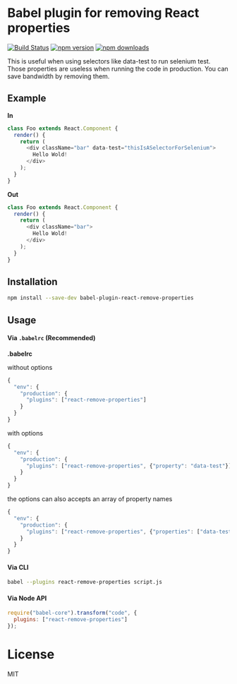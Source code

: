 # Babel plugin for removing React properties

[![Build Status](https://travis-ci.org/oliviertassinari/babel-plugin-react-remove-properties.svg?branch=master)](https://travis-ci.org/oliviertassinari/babel-plugin-react-remove-properties)
[![npm version](https://img.shields.io/npm/v/babel-plugin-react-remove-properties.svg?style=flat-square)](https://www.npmjs.com/package/babel-plugin-react-remove-properties)
[![npm downloads](https://img.shields.io/npm/dm/babel-plugin-react-remove-properties.svg?style=flat-square)](https://www.npmjs.com/package/babel-plugin-react-remove-properties)

This is useful when using selectors like data-test to run selenium test. Those properties are useless when running the code in production. You can save bandwidth by removing them.

## Example

**In**
```js
class Foo extends React.Component {
  render() {
    return (
      <div className="bar" data-test="thisIsASelectorForSelenium">
        Hello Wold!
      </div>
    );
  }
}
```

**Out**
```js
class Foo extends React.Component {
  render() {
    return (
      <div className="bar">
        Hello Wold!
      </div>
    );
  }
}
```

## Installation

```sh
npm install --save-dev babel-plugin-react-remove-properties
```

## Usage

#### Via `.babelrc` (Recommended)

**.babelrc**

without options
```js
{
  "env": {
    "production": {
      "plugins": ["react-remove-properties"]
    }
  }
}
```

with options
```js
{
  "env": {
    "production": {
      "plugins": ["react-remove-properties", {"property": "data-test"}]
    }
  }
}
```

the options can also accepts an array of property names

```js
{
  "env": {
    "production": {
      "plugins": ["react-remove-properties", {"properties": ["data-test", "data-foo"]}]
    }
  }
}
```

#### Via CLI

```sh
babel --plugins react-remove-properties script.js
```

#### Via Node API

```js
require("babel-core").transform("code", {
  plugins: ["react-remove-properties"]
});
```

# License

MIT
